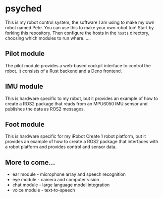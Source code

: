 # psyched

This is my robot control system, the software I am using to make my own robot named Pete. You can use this to make your own robot too! Start by forking this repository. Then configure the hosts in the `hosts` directory, choosing which modules to run where. ....

## Pilot module
The pilot module provides a web-based cockpit interface to control the robot. It consists of a Rust backend and a Deno frontend.

## IMU module
This is hardware specific to my robot, but it provides an example of how to create a ROS2 package that reads from an MPU6050 IMU sensor and publishes the data as ROS2 messages.

## Foot module
This is hardware specific for my iRobot Create 1 robot platform, but it provides an example of how to create a ROS2 package that interfaces with a robot platform and provides control and sensor data.

## More to come...
* ear module - microphone array and speech recognition
* eye module - camera and computer vision
* chat module - large language model integration
* voice module - text-to-speech

